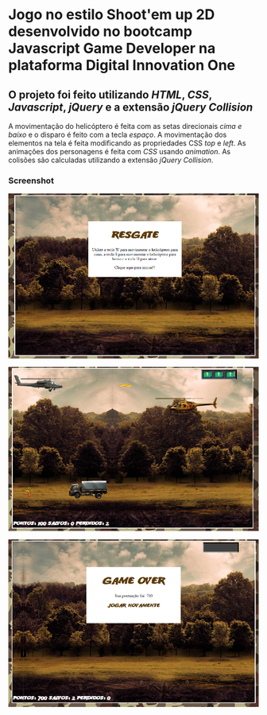 # Jogo no estilo Shoot'em up 2D desenvolvido no bootcamp Javascript Game Developer na plataforma Digital Innovation One

## O projeto foi feito utilizando _HTML_, _CSS_, _Javascript_, _jQuery_ e a extensão _jQuery Collision_

A movimentação do helicóptero é feita com as setas direcionais _cima e baixo_ e o disparo é feito com a tecla _espaço_.
A movimentação dos elementos na tela é feita modificando as propriedades CSS _top_ e _left_.
As animações dos personagens é feita com _CSS_ usando _animation_.
As colisões são calculadas utilizando a extensão _jQuery Collision_.

### Screenshot

![screenshot](imgs/screenshot1.png)

![screenshot](imgs/screenshot2.png)

![screenshot](imgs/screenshot3.png)
